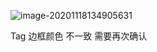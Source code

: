 ![image-20201118134905631](https://gitee.com/wu_kang0718/image/raw/master//20201118134907240.png)

Tag 边框颜色 不一致 需要再次确认